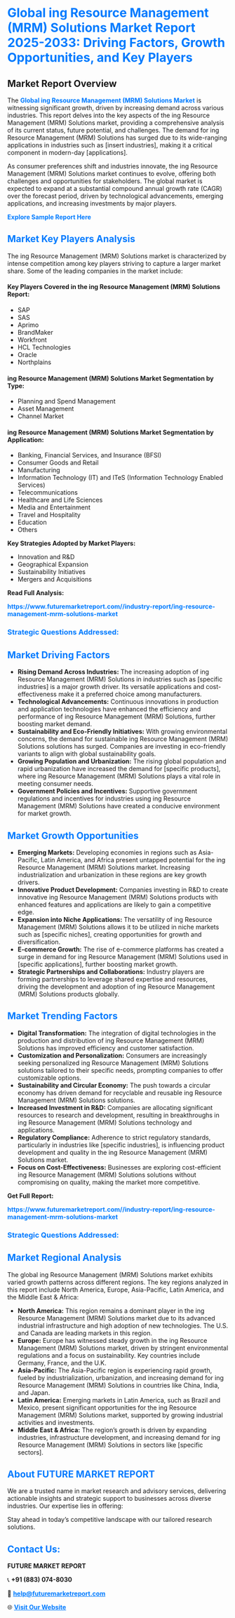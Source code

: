 <h1 style="color: #007BFF;">Global ing Resource Management (MRM) Solutions Market Report 2025-2033: Driving Factors, Growth Opportunities, and Key Players</h1>

<section id="overview">
<h2>Market Report Overview</h2>
<p>The <a href="https://www.futuremarketreport.com//industry-report/ing-resource-management-mrm-solutions-market" style="color: #007BFF; text-decoration: none;"><strong>Global ing Resource Management (MRM) Solutions Market</strong></a> is witnessing significant growth, driven by increasing demand across various industries. This report delves into the key aspects of the ing Resource Management (MRM) Solutions market, providing a comprehensive analysis of its current status, future potential, and challenges. The demand for ing Resource Management (MRM) Solutions has surged due to its wide-ranging applications in industries such as [insert industries], making it a critical component in modern-day [applications].</p>
<p>As consumer preferences shift and industries innovate, the ing Resource Management (MRM) Solutions market continues to evolve, offering both challenges and opportunities for stakeholders. The global market is expected to expand at a substantial compound annual growth rate (CAGR) over the forecast period, driven by technological advancements, emerging applications, and increasing investments by major players.</p>
</section>

<section id="overview">
<p><a href="https://www.futuremarketreport.com//request-sample/reportId=51966" style="color: #007BFF; text-decoration: none;"><strong>Explore Sample Report Here</strong></a></p>
</section>

<section id="key-players">
<h2 style="color: #007BFF;">Market Key Players Analysis</h2>
<p>The ing Resource Management (MRM) Solutions market is characterized by intense competition among key players striving to capture a larger market share. Some of the leading companies in the market include:</p>
<h4>Key Players Covered in the ing Resource Management (MRM) Solutions Report:</h4>
<ul><li>SAP</li><li>SAS</li><li>Aprimo</li><li>BrandMaker</li><li>Workfront</li><li>HCL Technologies</li><li>Oracle</li><li>Northplains</li></ul>
<h4>ing Resource Management (MRM) Solutions Market Segmentation by Type:</h4>
<ul><li>Planning and Spend Management</li><li>Asset Management</li><li>Channel Market</li></ul>

<h4>ing Resource Management (MRM) Solutions Market Segmentation by Application:</h4>
<ul><li>Banking, Financial Services, and Insurance (BFSI)</li><li>Consumer Goods and Retail</li><li>Manufacturing</li><li>Information Technology (IT) and ITeS (Information Technology Enabled Services)</li><li>Telecommunications</li><li>Healthcare and Life Sciences</li><li>Media and Entertainment</li><li>Travel and Hospitality</li><li>Education</li><li>Others</li></ul>
<p><strong>Key Strategies Adopted by Market Players:</strong></p>
<ul>
<li>Innovation and R&D</li>
<li>Geographical Expansion</li>
<li>Sustainability Initiatives</li>
<li>Mergers and Acquisitions</li>
</ul>
</section>

<section>
<p><strong>Read Full Analysis: </strong></p><a href="https://www.futuremarketreport.com//industry-report/ing-resource-management-mrm-solutions-market" style="color: #007BFF; text-decoration: none;"><strong>https://www.futuremarketreport.com//industry-report/ing-resource-management-mrm-solutions-market</strong></a>
<h3 style="color: #007BFF;">Strategic Questions Addressed:</h3>
</section>

<section id="driving-factors">
<h2 style="color: #007BFF;">Market Driving Factors</h2>
<ul>
<li><strong>Rising Demand Across Industries:</strong> The increasing adoption of ing Resource Management (MRM) Solutions in industries such as [specific industries] is a major growth driver. Its versatile applications and cost-effectiveness make it a preferred choice among manufacturers.</li>
<li><strong>Technological Advancements:</strong> Continuous innovations in production and application technologies have enhanced the efficiency and performance of ing Resource Management (MRM) Solutions, further boosting market demand.</li>
<li><strong>Sustainability and Eco-Friendly Initiatives:</strong> With growing environmental concerns, the demand for sustainable ing Resource Management (MRM) Solutions solutions has surged. Companies are investing in eco-friendly variants to align with global sustainability goals.</li>
<li><strong>Growing Population and Urbanization:</strong> The rising global population and rapid urbanization have increased the demand for [specific products], where ing Resource Management (MRM) Solutions plays a vital role in meeting consumer needs.</li>
<li><strong>Government Policies and Incentives:</strong> Supportive government regulations and incentives for industries using ing Resource Management (MRM) Solutions have created a conducive environment for market growth.</li>
</ul>
</section>

<section id="growth-opportunities">
<h2 style="color: #007BFF;">Market Growth Opportunities</h2>
<ul>
<li><strong>Emerging Markets:</strong> Developing economies in regions such as Asia-Pacific, Latin America, and Africa present untapped potential for the ing Resource Management (MRM) Solutions market. Increasing industrialization and urbanization in these regions are key growth drivers.</li>
<li><strong>Innovative Product Development:</strong> Companies investing in R&D to create innovative ing Resource Management (MRM) Solutions products with enhanced features and applications are likely to gain a competitive edge.</li>
<li><strong>Expansion into Niche Applications:</strong> The versatility of ing Resource Management (MRM) Solutions allows it to be utilized in niche markets such as [specific niches], creating opportunities for growth and diversification.</li>
<li><strong>E-commerce Growth:</strong> The rise of e-commerce platforms has created a surge in demand for ing Resource Management (MRM) Solutions used in [specific applications], further boosting market growth.</li>
<li><strong>Strategic Partnerships and Collaborations:</strong> Industry players are forming partnerships to leverage shared expertise and resources, driving the development and adoption of ing Resource Management (MRM) Solutions products globally.</li>
</ul>
</section>

<section id="trending-factors">
<h2 style="color: #007BFF;">Market Trending Factors</h2>
<ul>
<li><strong>Digital Transformation:</strong> The integration of digital technologies in the production and distribution of ing Resource Management (MRM) Solutions has improved efficiency and customer satisfaction.</li>
<li><strong>Customization and Personalization:</strong> Consumers are increasingly seeking personalized ing Resource Management (MRM) Solutions solutions tailored to their specific needs, prompting companies to offer customizable options.</li>
<li><strong>Sustainability and Circular Economy:</strong> The push towards a circular economy has driven demand for recyclable and reusable ing Resource Management (MRM) Solutions solutions.</li>
<li><strong>Increased Investment in R&D:</strong> Companies are allocating significant resources to research and development, resulting in breakthroughs in ing Resource Management (MRM) Solutions technology and applications.</li>
<li><strong>Regulatory Compliance:</strong> Adherence to strict regulatory standards, particularly in industries like [specific industries], is influencing product development and quality in the ing Resource Management (MRM) Solutions market.</li>
<li><strong>Focus on Cost-Effectiveness:</strong> Businesses are exploring cost-efficient ing Resource Management (MRM) Solutions solutions without compromising on quality, making the market more competitive.</li>
</ul>
</section>

<section>
<p><strong>Get Full Report: </strong></p><a href="https://www.futuremarketreport.com//industry-report/ing-resource-management-mrm-solutions-market" style="color: #007BFF; text-decoration: none;"><strong>https://www.futuremarketreport.com//industry-report/ing-resource-management-mrm-solutions-market</strong></a>
<h3 style="color: #007BFF;">Strategic Questions Addressed:</h3>
</section>


<section id="regional-analysis">
<h2 style="color: #007BFF;">Market Regional Analysis</h2>
<p>The global ing Resource Management (MRM) Solutions market exhibits varied growth patterns across different regions. The key regions analyzed in this report include North America, Europe, Asia-Pacific, Latin America, and the Middle East & Africa:</p>
<ul>
<li><strong>North America:</strong> This region remains a dominant player in the ing Resource Management (MRM) Solutions market due to its advanced industrial infrastructure and high adoption of new technologies. The U.S. and Canada are leading markets in this region.</li>
<li><strong>Europe:</strong> Europe has witnessed steady growth in the ing Resource Management (MRM) Solutions market, driven by stringent environmental regulations and a focus on sustainability. Key countries include Germany, France, and the U.K.</li>
<li><strong>Asia-Pacific:</strong> The Asia-Pacific region is experiencing rapid growth, fueled by industrialization, urbanization, and increasing demand for ing Resource Management (MRM) Solutions in countries like China, India, and Japan.</li>
<li><strong>Latin America:</strong> Emerging markets in Latin America, such as Brazil and Mexico, present significant opportunities for the ing Resource Management (MRM) Solutions market, supported by growing industrial activities and investments.</li>
<li><strong>Middle East & Africa:</strong> The region’s growth is driven by expanding industries, infrastructure development, and increasing demand for ing Resource Management (MRM) Solutions in sectors like [specific sectors].</li>
</ul>
</section>

<footer>
<h2 style="color: #007BFF;">About FUTURE MARKET REPORT</h2>
<p>We are a trusted name in market research and advisory services, delivering actionable insights and strategic support to businesses across diverse industries. Our expertise lies in offering:</p>

<p>Stay ahead in today’s competitive landscape with our tailored research solutions.</p>

<h2 style="color: #007BFF;">Contact Us:</h2>
<p><strong>FUTURE MARKET REPORT</strong></p>
<p>📞 <strong>+91 (883) 074-8030</strong></p>
<p>📧 <strong><a href="mailto:help@futuremarketreport.com" style="color: #007BFF;">help@futuremarketreport.com</a></strong></p>
<p>🌐 <strong><a href="https://www.futuremarketreport.com/" style="color: #007BFF;">Visit Our Website</a></strong></p>
</footer>
